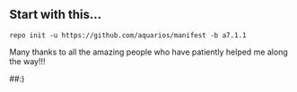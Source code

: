 ## Start with this...

```
repo init -u https://github.com/aquarios/manifest -b a7.1.1
```

Many thanks to all the amazing people who have patiently helped me along the way!!!

##:)
